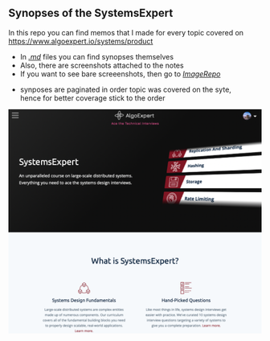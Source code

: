 <h2>Synopses of the SystemsExpert</h2>

In this repo you can find memos that I made for every topic covered on https://www.algoexpert.io/systems/product <br>

<ul>
  <li>In <ins><i>.md</i></ins> files you can find synopses themselves</li>
  <li>Also, there are screenshots attached to the notes</li>
  <li>If you want to see bare screeenshots, then go to <ins><i>ImageRepo</i></ins></li>
 </ul>

- synposes are paginated in order topic was covered on the syte, <br>
  hence for better coverage stick to the order

![Alt text](ImageRepo/Systems.png?raw=true)

